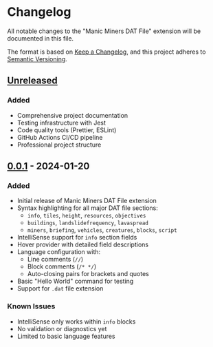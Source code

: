 # Changelog

All notable changes to the "Manic Miners DAT File" extension will be documented in this file.

The format is based on [Keep a Changelog](https://keepachangelog.com/en/1.0.0/),
and this project adheres to [Semantic Versioning](https://semver.org/spec/v2.0.0.html).

## [Unreleased]

### Added
- Comprehensive project documentation
- Testing infrastructure with Jest
- Code quality tools (Prettier, ESLint)
- GitHub Actions CI/CD pipeline
- Professional project structure

## [0.0.1] - 2024-01-20

### Added
- Initial release of Manic Miners DAT File extension
- Syntax highlighting for all major DAT file sections:
  - `info`, `tiles`, `height`, `resources`, `objectives`
  - `buildings`, `landslidefrequency`, `lavaspread`
  - `miners`, `briefing`, `vehicles`, `creatures`, `blocks`, `script`
- IntelliSense support for `info` section fields
- Hover provider with detailed field descriptions
- Language configuration with:
  - Line comments (`//`)
  - Block comments (`/* */`)
  - Auto-closing pairs for brackets and quotes
- Basic "Hello World" command for testing
- Support for `.dat` file extension

### Known Issues
- IntelliSense only works within `info` blocks
- No validation or diagnostics yet
- Limited to basic language features

[Unreleased]: https://github.com/yourusername/manic_vscode_extension/compare/v0.0.1...HEAD
[0.0.1]: https://github.com/yourusername/manic_vscode_extension/releases/tag/v0.0.1